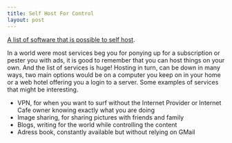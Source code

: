 ```yaml
---
title: Self Host For Control
layout: post
---
```


[A list of software that is possible to self host](https://github.com/Kickball/awesome-selfhosted/blob/master/README.md). 

In a world were most services beg you for ponying up for a subscription or pester you with ads, it is good to remember that you can host things on your own. And the list of services is huge! Hosting in turn, can be down in many ways, two main options would be on a computer you keep on in your home or a web hotel offering you a login to a server.
Some examples of services that might be interesting.

- VPN, for when you want to surf without the Internet Provider or Internet Cafe owner knowing exactly what you are doing
- Image sharing, for sharing pictures with friends and family
- Blogs, writing for the world while controlling the content
- Adress book, constantly available but without relying on GMail
